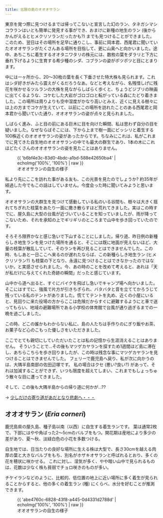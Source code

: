 ```yaml
---
title: 北限の島のオオオサラン
---
```

東京を発つ際に見つけるまでは帰ってこないと宣言した幻のラン、タネガシマシコウランはいとも簡単に発見する事ができ、おまけに新種の地生のラン (後からかんがえるとヒメクリソランだったかも?) までも見つけることができました。このため、翌日はその場所を足早に通りこし、事前に岡本君、西尾君に聞いていたオオオサランがたくさんある場所を目指して、更に山奥へと向かいました。途中、あちこちに着生するオオタニワタリの株元には、数枚の葉をダラリと下方に垂れ下げるように生育する希少種のシダ、コブランの姿がポツポツと目にとまります。

中には一ヶ所から、20〜30枚の葉を長く下垂させた特大株も見られます。これはシダ好きがみたら震えがくるだろうなあ。などと考えながら、名残惜しげに残花を咲かせるツルランの大株を見ながらしばらく歩くと、ちょうどジブリの映画に出てくるような、コケむした大岩がゴロゴロと転がっている森にたどり着きました。この場所は周りよりも空中湿度がかなり高いとみえ、近くに見える樹々には上の方までコケが生えていて、以前にこの場所を訪れたことのある西尾君と岡本君から聞いていた通り、オオオサランの姿が点々と見られました。

しばらく進み、ふと目の前にある巨木に目を向けた瞬間、私は思わず自分の目を疑いました。なぜならばそこには、下から上まで樹一面にビッシリと着生する100株近くのオオオサランの姿があったからです。ちなみにこれは、私がこれまでに見てきた自生地のオオオサランの中でも最大の群生であり、1本の木にこれほどたくさんのオオオサランの姿を見たことはありません。

<figure style="max-width:400px">
  {{ 'b6bf4e3c-83d0-4bdc-a1bd-588e42650ba4' | echoImg('100%', '100%') | raw }}
  <figcaption>オオオサランの自生の様子</figcaption>
</figure>

私より先にここを訪れた事がある友も、この光景を見たのでしょうか? 約35年が経過した今でもこの話はしていません。今度会った時に聞いてみようと思います。

オオオサランの大群生を見つけて感動している私のいる谷間も、樹々は大きく揺れてちぎれた枝葉をあたり一面に撒き散らすほど荒れてきました。実はこの時すでに、屋久島に大型の台風が近づいていることを知っていましたが、雨が降ってこないため、それを承知の上でギリギリのところまで山中を歩き回っていたのです。

そろそろ限界かなと感じ急いで下山することにしました。帰り道、昨日例の新種らしき地生ランを見つけた場所を通ると、そこには既に地面が見えないほど、大量の枝葉が散乱していて、そのランを再び見ることはできませんでした。この時、もしあと一日ここへ来るのが遅れたならば、この新種らしき地生ラン (ヒメクリソラン?) も枝葉の下となり、永遠に見つけることはできなかったのではないか。と実感させられました。今、あの時のことを改めて考えると、あれは「天が私だけに与えてくれた奇跡の瞬間」だったと感じています。

山中から道へ出ると、すぐにバイクを飛ばし急いでキャンプ場へ向かいました。そこにはすでに、強風で片方が引きちぎられ、バタバタと音を立ててかろうじて残っている私のテントがありました。慌ててテントを丸め、近くの小屋にいると、見回りに来た役場の方からここは危険だからすぐに避難するようにと車で送ってもらい、地域の避難場所である小学校の体育館で台風が通り過ぎるまでの一晩を過ごしました。

この時、どこの誰かもわからない私に、島の人たちは手作りのにぎり飯やお茶、お菓子など心のこもった優しさをいただきました。

ここでとても親切にしていただいたことは私の記憶から生涯消えることはありません。
そういうことで…その後もマツゲカヤランを探すため1週間ほど島に滞在し、あちらこちらを歩き回りましたが、この時は残念な事にマツゲカヤランを見つけることはできませんでした。
フェリーで鹿児島へ戻り、私が次に向かうのは、大隅半島南部の佐田辺塚です。
私の場合はクセ (悪い?良い?) があって、それは加減することができず、いつも限度を超えてしまい、これまでもしょっちゅう散々な目に遭ってきました。

そして、この後も大隅半島からの帰り道に何かが…??

→ [少しだけの寄り道があだとなり悲劇へ・・・](news/goodbye_hustler250)

オオオサラン (_Eria corneri_)
--
鹿児島県の屋久島、種子島以南（以西）に自生する着生ランです。
葉は通常2枚で、下部にはやや角ばった2～5cmのバルブをもつ。開花期は産地により多少の差があり、夏～秋、淡緑白色の小花を多数つける。

自生地では、日当たりの良好な場所に生える株は大型で、長さ30cmを越える肉厚の葉と大きなバルブをもち、別名がホザキオサランと呼ばれるとおり、多くの花を穂状に咲かせる。
これに対し、湿気が多く、やや暗い山中で見られるものは、花数は少なく株も貧弱でチョロ咲きのものが多い。

チケイランなどのように、比較的、低位置の地上に近い場所に多く着生が見られることからすると、他の多くの着生ラン (種) にくらべ、水分を好むことが推測できます。

<figure>
  {{ 'abe4760c-6828-43f8-a445-0d4331d2788d' | echoImg('100%', '100%') | raw }}
  <figcaption>オオオサランの自生の様子</figcaption>
</figure>
